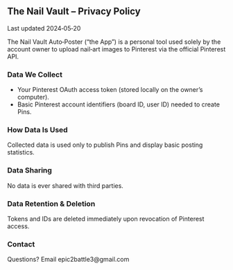 <h2>The Nail Vault – Privacy Policy</h2>
<p>Last updated 2024‑05‑20</p>

<p>The Nail Vault Auto‑Poster (“the App”) is a personal tool used solely by the account owner to
upload nail‑art images to Pinterest via the official Pinterest API.</p>

<h3>Data We Collect</h3>
<ul>
  <li>Your Pinterest OAuth access token (stored locally on the owner’s computer).</li>
  <li>Basic Pinterest account identifiers (board ID, user ID) needed to create Pins.</li>
</ul>

<h3>How Data Is Used</h3>
<p>Collected data is used only to publish Pins and display basic posting statistics.</p>

<h3>Data Sharing</h3>
<p>No data is ever shared with third parties.</p>

<h3>Data Retention & Deletion</h3>
<p>Tokens and IDs are deleted immediately upon revocation of Pinterest access.</p>

<h3>Contact</h3>
<p>Questions? Email epic2battle3@gmail.com</p>
